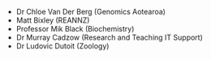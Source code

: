 * Dr Chloe Van Der Berg (Genomics Aotearoa)
* Matt Bixley (REANNZ)
* Professor Mik Black (Biochemistry)
* Dr Murray Cadzow (Research and Teaching IT Support)
* Dr Ludovic Dutoit (Zoology)
